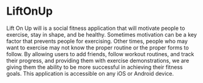 # LiftOnUp

Lift On Up will is a social fitness application that will motivate people to exercise,  stay in shape, and be healthy.  Sometimes motivation can be a key factor that prevents people for exercising. Other times, people who may want to exercise may not know the proper routine or the proper forms to follow. By allowing users to add friends, follow workout routines, and track their progress, and providing them with exercise demonstrations, we are giving them the ability to be more successful in achieving their fitness goals. This application is accessible on any iOS or Android device.
